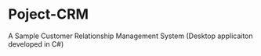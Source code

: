 # Poject-CRM
A Sample Customer Relationship Management System (Desktop applicaiton developed in C#)
